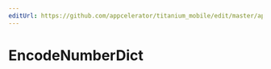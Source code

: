 ```yaml
---
editUrl: https://github.com/appcelerator/titanium_mobile/edit/master/apidoc/Titanium/Codec/Codec.yml
---
```

# EncodeNumberDict

<TypeHeader/>

<ApiDocs/>
